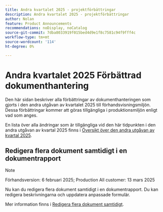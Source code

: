 ```yaml
---
title: Andra kvartalet 2025 - projektförbättringar
description: Andra kvartalet 2025 - projektförbättringar
author: Nolan
feature: Product Announcements
recommendations: noDisplay, noCatalog
source-git-commit: 7dba8033919f015bed4d9e1f8c7581c94f9fff4c
workflow-type: tm+mt
source-wordcount: '114'
ht-degree: 0%

---
```


# Andra kvartalet 2025 Förbättrad dokumenthantering

Den här sidan beskriver alla förbättringar av dokumenthanteringen som gjorts i den andra utgåvan av kvartalet 2025 till förhandsvisningsmiljön. Dessa förbättringar kommer att göras tillgängliga i produktionsmiljön enligt vad som anges.

En lista över alla ändringar som är tillgängliga vid den här tidpunkten i den andra utgåvan av kvartal 2025 finns i [Översikt över den andra utgåvan av kvartal 2025](/help/quicksilver/product-announcements/product-releases/25-q2-release-activity/25-q2-release-overview.md).

## Redigera flera dokument samtidigt i en dokumentrapport

>[!NOTE]
>
>Förhandsversion: 6 februari 2025; Production All customer: 13 mars 2025

Nu kan du redigera flera dokument samtidigt i en dokumentrapport. Du kan redigera beskrivningarna och uppdatera anpassade formulär.

Mer information finns i [Redigera flera dokument samtidigt](/help/quicksilver/documents/managing-documents/bulk-edit-documents.md).

